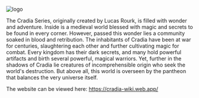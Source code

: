 ![logo](https://github.com/user-attachments/assets/5ad04253-594a-48f0-af45-dd8cc628f50b)

The Cradia Series, originally created by Lucas Rourk, is filled with wonder and adventure. Inside is a medieval world blessed with magic and secrets to be found in every corner. However, passed this wonder lies a community soaked in blood and retribution. The inhabitants of Cradia have been at war for centuries, slaughtering each other and further cultivating magic for combat. Every kingdom has their dark secrets, and many hold powerful artifacts and birth several powerful, magical warriors. Yet, further in the shadows of Cradia lie creatures of incomprehensible origin who seek the world's destruction. But above all, this world is overseen by the pantheon that balances the very universe itself.

The website can be viewed here: https://cradia-wiki.web.app/